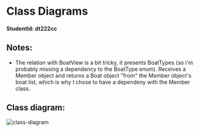 # Class Diagrams
#### StudentId: dt222cc

## Notes:
- The relation with BoatView is a bit tricky, it presents BoatTypes (so i'm probably missing a dependency to the BoatType enum). Receives a Member object and returns a Boat object "from" the Member object's boat list, which is why I chose to have a dependeny with the Member class.

## Class diagram:
![class-diagram](http://yuml.me/aaf4ea35)
<!-- ![class-diagram](diagrams/class-diagram-151022.png) -->